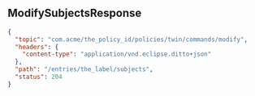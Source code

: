 ## ModifySubjectsResponse

```json
{
  "topic": "com.acme/the_policy_id/policies/twin/commands/modify",
  "headers": {
    "content-type": "application/vnd.eclipse.ditto+json"
  },
  "path": "/entries/the_label/subjects",
  "status": 204
}
```
